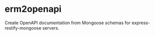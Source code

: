 # erm2openapi
Create OpenAPI documentation from Mongoose schemas for express-restify-mongoose servers.
